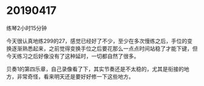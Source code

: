 # 20190417

练琴2小时15分钟

今天很认真地练299的27，感觉已经好了不少，至少在多次慢练之后，手位的变换逐渐熟悉起来，之前觉得变换手位之后要花那么一点点时间站稳了才能下键，但今天练习之后好像没有了这种延时，一切都自然了很多。

贝奏1的第四乐章，自己录像看了下，其实节奏还是不太稳的，尤其是衔接的地方，非常奇怪，看来明天还是要好好修一下这些地方。
